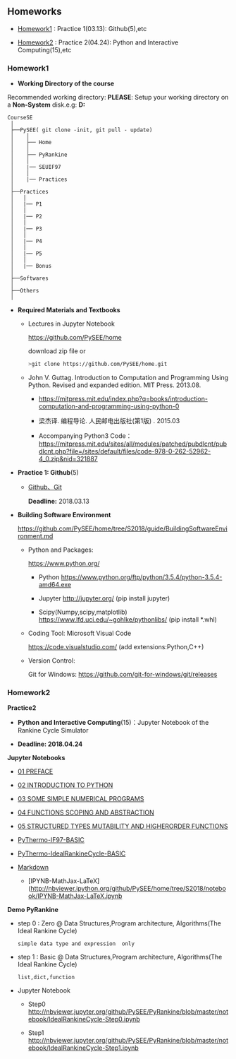 ## Homeworks

* [Homework1](#homework1) : Practice 1(03.13): Github(5),etc

* [Homework2](#homework2) : Practice 2(04.24): Python and Interactive Computing(15),etc

### Homework1

* **Working Directory of the course**

Recommended working directory: **PLEASE**: Setup your working directory on a **Non-System** disk.e.g: **D:**

```
CourseSE
 │
 ├──PySEE( git clone -init, git pull - update)
 │    │
 │    ├── Home
 │    │      
 │    ├── PyRankine
 │    │        
 │    |── SEUIF97
 │    │
 │    |── Practices
 │        
 ├──Practices
 │   │ 
 │   |── P1
 │   │ 
 │   |── P2
 │   │ 
 │   |── P3
 │   │ 
 │   |── P4
 │   │ 
 │   |── P5
 │   │ 
 │   |── Bonus
 │
 ├──Softwares
 │
 ├──Others
 │

```

* **Required Materials and Textbooks**
 
  * Lectures in Jupyter Notebook

    https://github.com/PySEE/home 
    
    download zip file or 
    ```bash
    >git clone https://github.com/PySEE/home.git 
    ```

  * John V. Guttag. Introduction to Computation and Programming Using Python. Revised and expanded edition. MIT Press. 2013.08.
    
     * https://mitpress.mit.edu/index.php?q=books/introduction-computation-and-programming-using-python-0

     * 梁杰译. 编程导论. 人民邮电出版社(第1版) .  2015.03

     * Accompanying Python3 Code：https://mitpress.mit.edu/sites/all/modules/patched/pubdlcnt/pubdlcnt.php?file=/sites/default/files/code-978-0-262-52962-4_0.zip&nid=321887 

* **Practice 1: Github**(5)

  * [Github、Git](https://github.com/PySEE/Practices/tree/S2018/P1)

    **Deadline:** 2018.03.13

* **Building Software Environment**

   https://github.com/PySEE/home/tree/S2018/guide/BuildingSoftwareEnvironment.md 

  * Python and Packages:
    
      https://www.python.org/ 
      
      * Python https://www.python.org/ftp/python/3.5.4/python-3.5.4-amd64.exe
         
      * Jupyter http://jupyter.org/ (pip install jupyter)
    
      * Scipy(Numpy,scipy,matplotlib)  https://www.lfd.uci.edu/~gohlke/pythonlibs/  (pip install *.whl)

  * Coding Tool: Microsoft Visual Code

      https://code.visualstudio.com/ (add extensions:Python,C++)

  * Version Control:
   
    Git for Windows: https://github.com/git-for-windows/git/releases

###  Homework2

**Practice2**

* **Python and Interactive Computing**(15)：Jupyter Notebook of the Rankine Cycle Simulator 

* **Deadline: 2018.04.24**
 
**Jupyter Notebooks**

* [01 PREFACE](http://nbviewer.ipython.org/github/PySEE/home/tree/S2018/notebook/01_PREFACE.ipynb)

* [02 INTRODUCTION TO PYTHON](http://nbviewer.ipython.org/github/PySEE/home/tree/S2017/notebook/02_INTRODUCTION_TO_PYTHON.ipynb)

* [03 SOME SIMPLE NUMERICAL PROGRAMS](http://nbviewer.ipython.org/github/PySEE/home/tree/S2018/notebook/03_SOME_SIMPLE_NUMERICAL_PROGRAMS.ipynb)

* [04 FUNCTIONS SCOPING AND ABSTRACTION](http://nbviewer.ipython.org/github/PySEE/home/tree/S2018/notebook/04_FUNCTIONS_SCOPING_AND_ABSTRACTION.ipynb)

* [05 STRUCTURED TYPES MUTABILITY AND HIGHERORDER FUNCTIONS](http://nbviewer.ipython.org/github/PySEE/home/tree/S2018/notebook/05_STRUCTURED_TYPES_MUTABILITY_AND_HIGHERORDER_FUNCTIONS.ipynb)

* [PyThermo-IF97-BASIC](http://nbviewer.ipython.org/github/PySEE/home/tree/S2018/notebook/PyThermo-IF97.ipynb)

* [PyThermo-IdealRankineCycle-BASIC](http://nbviewer.ipython.org/github/PySEE/home/tree/S2017/notebook/PyThermo-IdealRankineCycle.ipynb)

* [Markdown](https://github.com/PySEE/home/blob/S2018/guide/Introduction2Markdown.md)

   * [IPYNB-MathJax-LaTeX](http://nbviewer.ipython.org/github/PySEE/home/tree/S2018/notebook/IPYNB-MathJax-LaTeX.ipynb

**Demo PyRankine**

  * step 0 :    Zero @  Data Structures,Program architecture, Algorithms(The Ideal Rankine Cycle)
                    
        simple data type and expression  only

  * step 1 :   Basic @  Data Structures,Program architecture, Algorithms(The Ideal Rankine Cycle)
                    
        list,dict,function
     
  * Jupyter Notebook

     * Step0 http://nbviewer.jupyter.org/github/PySEE/PyRankine/blob/master/notebook/IdealRankineCycle-Step0.ipynb

     * Step1 http://nbviewer.jupyter.org/github/PySEE/PyRankine/blob/master/notebook/IdealRankineCycle-Step1.ipynb